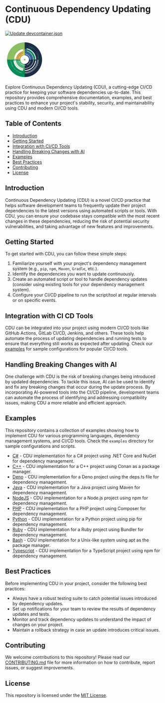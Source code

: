 # Continuous Dependency Updating (CDU)
[![Update devcontainer.json](https://github.com/genome21/CDU/actions/workflows/update_devcontainer.yml/badge.svg)](https://github.com/genome21/CDU/actions/workflows/update_devcontainer.yml)

<img src="./assets/18.png" width="125" height="125">

Explore Continuous Dependency Updating (CDU), a cutting-edge CI/CD practice for keeping your software dependencies up-to-date. This repository provides comprehensive documentation, examples, and best practices to enhance your project's stability, security, and maintainability using CDU and modern CI/CD tools.

## Table of Contents

- [Introduction](#introduction)
- [Getting Started](#getting-started)
- [Integration with CI/CD Tools](#integration-with-ci-cd-tools)
- [Handling Breaking Changes with AI](#handling-breaking-changes-with-ai)
- [Examples](#examples)
- [Best Practices](#best-practices)
- [Contributing](#contributing)
- [License](#license)

## Introduction

Continuous Dependency Updating (CDU) is a novel CI/CD practice that helps software development teams to frequently update their project dependencies to the latest versions using automated scripts or tools. With CDU, you can ensure your codebase stays compatible with the most recent changes in these dependencies, reducing the risk of potential security vulnerabilities, and taking advantage of new features and improvements.

## Getting Started

To get started with CDU, you can follow these simple steps:

1. Familiarize yourself with your project's dependency management system (e.g., `pip`, `npm`, `Maven`, `Gradle`, etc.).
2. Identify the dependencies you want to update continuously.
3. Create an automated script or tool to handle dependency updates (consider using existing tools for your dependency management system).
4. Configure your CI/CD pipeline to run the script/tool at regular intervals or on specific events.

## Integration with CI CD Tools

CDU can be integrated into your project using modern CI/CD tools like GitHub Actions, GitLab CI/CD, Jenkins, and others. These tools help automate the process of updating dependencies and running tests to ensure that everything still works as expected after updating. Check our [examples](#examples) for sample configurations for popular CI/CD tools.

## Handling Breaking Changes with AI

One challenge with CDU is the risk of breaking changes being introduced by updated dependencies. To tackle this issue, AI can be used to identify and fix any breaking changes that occur during the update process. By incorporating AI-powered tools into the CI/CD pipeline, development teams can automate the process of identifying and addressing compatibility issues, making CDU a more reliable and efficient approach.

## Examples

This repository contains a collection of examples showing how to implement CDU for various programming languages, dependency management systems, and CI/CD tools. Check the `examples` directory for sample configurations and scripts.

- [C#](./examples/csharp) - CDU implementation for a C# project using .NET Core and NuGet for dependency management.
- [C++](./examples/cpp) - CDU implementation for a C++ project using Conan as a package manager.
- [Deno](./examples/deno) - CDU implementation for a Deno project using the deps.ts file for dependency management.
- [Java](./examples/java) - CDU implementation for a Java project using Maven for dependency management.
- [NodeJS](./examples/nodejs) - CDU implementation for a Node.js project using npm for dependency management.
- [PHP](./examples/php) - CDU implementation for a PHP project using Composer for dependency management.
- [Python](./examples/python) - CDU implementation for a Python project using pip for dependency management.
- [Ruby](./examples/ruby) - CDU implementation for a Ruby project using Bundler for dependency management.
- [Bash](./examples/bash) - CDU implementation for a Unix-like system using apt as the package manager.
- [Typescript](./examples/typescript) - CDU implementation for a TypeScript project using npm for dependency management.

## Best Practices

Before implementing CDU in your project, consider the following best practices:

- Always have a robust testing suite to catch potential issues introduced by dependency updates.
- Set up notifications for your team to review the results of dependency updates and tests.
- Monitor and track dependency updates to understand the impact of changes on your project.
- Maintain a rollback strategy in case an update introduces critical issues.

## Contributing

We welcome contributions to this repository! Please read our [CONTRIBUTING.md](CONTRIBUTING.md) file for more information on how to contribute, report issues, or suggest improvements.

## License

This repository is licensed under the [MIT License](LICENSE).
